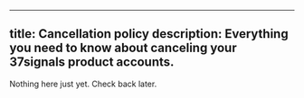 
---
title: Cancellation policy
description: Everything you need to know about canceling your 37signals product accounts.
---

Nothing here just yet. Check back later.